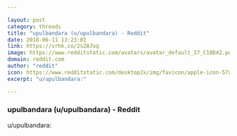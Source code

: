 ```yaml
---

layout: post
category: threads
title: "upulbandara (u/upulbandara) - Reddit"
date: 2018-06-11 13:23:01
link: https://vrhk.co/2sZA7oq
image: https://www.redditstatic.com/avatars/avatar_default_17_C18D42.png
domain: reddit.com
author: "reddit"
icon: https://www.redditstatic.com/desktop2x/img/favicon/apple-icon-57x57.png
excerpt: "u/upulbandara:"

---
```


### upulbandara (u/upulbandara) - Reddit

u/upulbandara:
